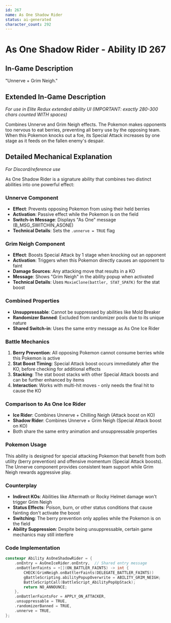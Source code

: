 ```yaml
---
id: 267
name: As One Shadow Rider
status: ai-generated
character_count: 292
---
```


# As One Shadow Rider - Ability ID 267

## In-Game Description
"Unnerve + Grim Neigh."

## Extended In-Game Description
*For use in Elite Redux extended ability UI (IMPORTANT: exactly 280-300 chars counted WITH spaces)*

Combines Unnerve and Grim Neigh effects. The Pokemon makes opponents too nervous to eat berries, preventing all berry use by the opposing team. When this Pokemon knocks out a foe, its Special Attack increases by one stage as it feeds on the fallen enemy's despair.

## Detailed Mechanical Explanation
*For Discord/reference use*

As One Shadow Rider is a signature ability that combines two distinct abilities into one powerful effect:

### Unnerve Component
- **Effect**: Prevents opposing Pokemon from using their held berries
- **Activation**: Passive effect while the Pokemon is on the field
- **Switch-in Message**: Displays "As One" message (B_MSG_SWITCHIN_ASONE)
- **Technical Details**: Sets the `.unnerve = TRUE` flag

### Grim Neigh Component  
- **Effect**: Boosts Special Attack by 1 stage when knocking out an opponent
- **Activation**: Triggers when this Pokemon directly causes an opponent to faint
- **Damage Sources**: Any attacking move that results in a KO
- **Message**: Shows "Grim Neigh" in the ability popup when activated
- **Technical Details**: Uses `MoxieClone(battler, STAT_SPATK)` for the stat boost

### Combined Properties
- **Unsuppressable**: Cannot be suppressed by abilities like Mold Breaker
- **Randomizer Banned**: Excluded from randomizer pools due to its unique nature
- **Shared Switch-in**: Uses the same entry message as As One Ice Rider

### Battle Mechanics
1. **Berry Prevention**: All opposing Pokemon cannot consume berries while this Pokemon is active
2. **Stat Boost Timing**: Special Attack boost occurs immediately after the KO, before checking for additional effects
3. **Stacking**: The stat boost stacks with other Special Attack boosts and can be further enhanced by items
4. **Interaction**: Works with multi-hit moves - only needs the final hit to cause the KO

### Comparison to As One Ice Rider
- **Ice Rider**: Combines Unnerve + Chilling Neigh (Attack boost on KO)
- **Shadow Rider**: Combines Unnerve + Grim Neigh (Special Attack boost on KO)
- Both share the same entry animation and unsuppressable properties

### Pokemon Usage
This ability is designed for special attacking Pokemon that benefit from both utility (berry prevention) and offensive momentum (Special Attack boosts). The Unnerve component provides consistent team support while Grim Neigh rewards aggressive play.

### Counterplay
- **Indirect KOs**: Abilities like Aftermath or Rocky Helmet damage won't trigger Grim Neigh
- **Status Effects**: Poison, burn, or other status conditions that cause fainting don't activate the boost
- **Switching**: The berry prevention only applies while the Pokemon is on the field
- **Ability Suppression**: Despite being unsuppressable, certain game mechanics may still interfere

### Code Implementation
```cpp
constexpr Ability AsOneShadowRider = {
    .onEntry = AsOneIceRider.onEntry,  // Shared entry message
    .onBattlerFaints = +[](ON_BATTLER_FAINTS) -> int {
        CHECK(GrimNeigh.onBattlerFaints(DELEGATE_BATTLER_FAINTS))
        gBattleScripting.abilityPopupOverwrite = ABILITY_GRIM_NEIGH;
        BattleScriptCall(BattleScript_AbilityPopUpStack);
        return NO_ANNOUNCE;
    },
    .onBattlerFaintsFor = APPLY_ON_ATTACKER,
    .unsuppressable = TRUE,
    .randomizerBanned = TRUE,
    .unnerve = TRUE,
};
```
